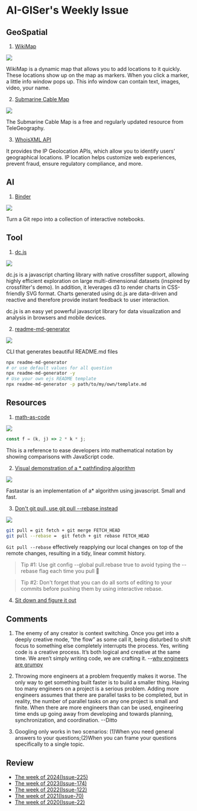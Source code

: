# AI-GISer's Weekly Issue

## GeoSpatial

1. [WikiMap](https://wikimap.wiki/?base=map&lat=0.0000&lon=-0.0000&showAll=true&wiki=enwiki&zoom=3)

![](https://lh3.googleusercontent.com/proxy/DGe-eF-Cgk_b1U7W726-EXZp3YJN8roJzrrPMGArW_OtVrivBrv9_ualIxx4OSPAWvz8qy06EaubeSxbD1VDwkJQcHqIB-o=s0-d)

WikiMap is a dynamic map that allows you to add locations to it quickly. These locations show up on the map as markers. When you click a marker, a little info window pops up. This info window can contain text, images, video, your name.

2. [Submarine Cable Map](https://www.submarinecablemap.com/)

![](https://miro.medium.com/max/4084/1*13kqFSriWoCDwK30CFHKSQ.png)

The Submarine Cable Map is a free and regularly updated resource from TeleGeography.

3. [WhoisXML API](https://ip-geolocation.whoisxmlapi.com/api)

It provides the IP Geolocation APIs, which allow you to identify users' geographical locations. IP location helps customize web experiences, prevent fraud, ensure regulatory compliance, and more.

## AI

1. [Binder](https://mybinder.org/)

![](https://miro.medium.com/max/700/1*lWcoBaRvNzXxzGPqV_3vew.png)

Turn a Git repo into a collection of interactive notebooks.

## Tool

1. [dc.js](https://dc-js.github.io/dc.js/)

![](https://github.com/dc-js/react-dc-js/raw/master/preview.gif)

dc.js is a javascript charting library with native crossfilter support, allowing highly efficient exploration on large multi-dimensional datasets (inspired by crossfilter's demo). In addition, it leverages d3 to render charts in CSS-friendly SVG format. Charts generated using dc.js are data-driven and reactive and therefore provide instant feedback to user interaction.

dc.js is an easy yet powerful javascript library for data visualization and analysis in browsers and mobile devices.

2. [readme-md-generator](https://github.com/kefranabg/readme-md-generator)

![](https://user-images.githubusercontent.com/9840435/60266090-9cf9e180-98e7-11e9-9cac-3afeec349bbc.jpg)

CLI that generates beautiful README.md files

```sh
npx readme-md-generator
# or use default values for all question
npx readme-md-generator -y
# Use your own ejs README template
npx readme-md-generator -p path/to/my/own/template.md
```

## Resources

1. [math-as-code](https://github.com/Jam3/math-as-code)

![](https://camo.githubusercontent.com/bef1a3f9f31367a668d2acad38d6f8299b262fd0/687474703a2f2f6c617465782e636f6465636f67732e636f6d2f7376672e6c617465783f78253230253341253344253230326b6a)

```js
const f = (k, j) => 2 * k * j;
```

This is a reference to ease developers into mathematical notation by showing comparisons with JavaScript code.

2. [Visual demonstration of a \* pathfinding algorithm](https://sbfkcel.github.io/fast-astar/)

![](https://camo.githubusercontent.com/0dffef89d005e2f2e3b4c1c4f276c3946b0b581b6a70f2420b41946097f9e1c5/68747470733a2f2f7777772e77616e67626173652e636f6d2f626c6f67696d672f61737365742f3230313931312f6267323031393131313230312e6a7067)

Fastastar is an implementation of a\* algorithm using javascript. Small and fast.

3. [Don't git pull, use git pull --rebase instead](https://blog.manos-liakos.dev/rebase-vs-pull/)

![](https://blog.manos-liakos.dev/static/39833f875652a1793abffbbc15973e33/74200/git-rebase.webp)

```sh
git pull = git fetch + git merge FETCH_HEAD
git pull --rebase =  git fetch + git rebase FETCH_HEAD
```

`Git pull --rebase` effectively reapplying our local changes on top of the remote changes, resulting in a tidy, linear commit history.

> Tip #1: Use git config --global pull.rebase true to avoid typing the --rebase flag each time you pull 🧐

> Tip #2: Don't forget that you can do all sorts of editing to your commits before pushing them by using interactive rebase.

4. [Sit down and figure it out](https://zellwk.com/blog/figure-it-out/?ck_subscriber_id=170842630)

## Comments

1. The enemy of any creator is context switching. Once you get into a deeply creative mode, “the flow” as some call it, being disturbed to shift focus to something else completely interrupts the process. Yes, writing code is a creative process. It’s both logical and creative at the same time. We aren’t simply writing code, we are crafting it.
   --[why engineers are grumpy](https://humanwhocodes.com/blog/2012/06/12/the-care-and-feeding-of-software-engineers-or-why-engineers-are-grumpy/)

2. Throwing more engineers at a problem frequently makes it worse. The only way to get something built faster is to build a smaller thing. Having too many engineers on a project is a serious problem. Adding more engineers assumes that there are parallel tasks to be completed, but in reality, the number of parallel tasks on any one project is small and finite. When there are more engineers than can be used, engineering time ends up going away from developing and towards planning, synchronization, and coordination.
   --Ditto

3. Googling only works in two scenarios: (1)When you need general answers to your questions;(2)When you can frame your questions specifically to a single topic.

## Review

- [The week of 2024(Issue-225)](../2024/issue-225.md)
- [The week of 2023(Issue-174)](../2023/issue-174.md)
- [The week of 2022(Issue-122)](../2022/issue-122.md)
- [The week of 2021(Issue-70)](../2021/issue-70.md)
- [The week of 2020(Issue-22)](../2020/issue-22.md)
